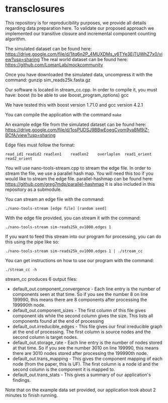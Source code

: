 # transclosures

This repository is for reproducibility purposes, we provide all details regarding data preparation here. 
To validate our proposed approach we implemented our transitive closure and incremental component counting algorithm. 

The simulated dataset can be found here: https://drive.google.com/file/d/1itq6n2P_4MUXDMs_v6TYe3EjTUWhZ7x0/view?usp=sharing
The real world dataset can be found here: https://github.com/LomanLab/mockcommunity

Once you have downloaded the simulated data, uncompress it with the command: 
gunzip sim_reads25k.fasta.gz

Our software is located in stream_cc.cpp. In order to compile it, you must have: 
boost (to be able to use lboost_program_options)
gcc

We have tested this with boost version 1.71.0 and gcc version 4.2.1

You can compile the application with the command `make`

An example edge file from the simulated dataset can be found here: https://drive.google.com/file/d/1osPUDSJ9BBwEoegCvom9yaBM9iZ-BCfA/view?usp=sharing

Edge files must follow the format:

```read_id1	readid2	readlen1	readlen2	overlaplen	read1_orient	read2_orient```

You will use nano-tools-stream.cpp to stream the edge file. In order to stream the file, we use a parallel hash map. You will need this too if you would like to stream the edge file. parallel-hashmap can be found here: https://github.com/greg7mdp/parallel-hashmap
It is also included in this repository as a submodule. 

You can stream an edge file with the command:

```./nano-tools-stream [edge file] [random seed]```

With the edge file provided, you can stream it with the command:

 ```./nano-tools-stream sim-reads25k_ov1000.edges 1```

If you want to feed this stream into our program for processing, you can do this using the pipe like so:

 ```./nano-tools-stream sim-reads25k_ov1000.edges 1 | ./stream_cc```

You can get instructions on how to use our program with the command:

`./stream_cc -h`

stream_cc produces 6 output files: 
* default_out.component_convergence - Each line entry is the number of components seen at that time. So if you see the number 8 on line 199990, this means there are 8 components after processing the 199990th node.
* default_out.component_sizes - The first column of this file gives component ids while the second column gives the size. This lists all components found at the end of processing
* default_out.irreducible_edges - This file gives our final irreducible graph at the end of processing. The first column is source nodes and the second column is target nodes.
* default_out.storage_rate - Each line entry is the number of nodes stored at that time. So if you see the number 3010 on line 199990, this means there are 3010 nodes stored after processing the 199990th node.
* default_out.trans_mapping - This gives the component mapping of each node (from the paper, this is UF). The first column is a node id and the second column is the component it is mapped to.
* default_out.trans_stats - This gives a summary of our application's findings.

Note that on the example data set provided, our application took about 2 minutes to finish running. 


